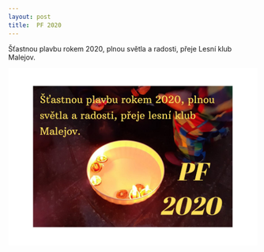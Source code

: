```yaml
---
layout: post
title:  PF 2020
---
```


Šťastnou plavbu rokem 2020, plnou světla a radosti, přeje Lesní klub Malejov.

![PF 2020](/assets/article_images/pf2020.jpg)
